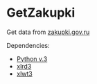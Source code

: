 GetZakupki
==========

Get data from [zakupki.gov.ru](http://zakupki.gov.ru/)

Dependencies:

* [Python v.3](http://python.org/)
* [xlrd3](http://pypi.python.org/pypi/xlrd3/0.1.4)
* [xlwt3](http://pypi.python.org/pypi/xlwt3/0.1.2)
